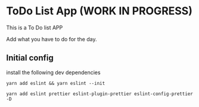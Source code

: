 # ToDo List App (WORK IN PROGRESS)

This is a To Do list APP

Add what you have to do for the day.

## Initial config

install the following dev dependencies

```
yarn add eslint && yarn eslint --init
```

```
yarn add eslint prettier eslint-plugin-prettier eslint-config-prettier -D
```
